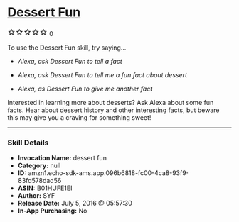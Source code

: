 # [Dessert Fun](http://alexa.amazon.com/#skills/amzn1.echo-sdk-ams.app.096b6818-fc00-4ca8-93f9-83fd578dad56)
![0 stars](../../images/ic_star_border_black_18dp_1x.png)![0 stars](../../images/ic_star_border_black_18dp_1x.png)![0 stars](../../images/ic_star_border_black_18dp_1x.png)![0 stars](../../images/ic_star_border_black_18dp_1x.png)![0 stars](../../images/ic_star_border_black_18dp_1x.png) 0

To use the Dessert Fun skill, try saying...

* *Alexa, ask Dessert Fun to tell a fact*

* *Alexa, ask Dessert Fun to tell me a fun fact about dessert*

* *Alexa, as Dessert Fun to give me another fact*

Interested in learning more about desserts? Ask Alexa about some fun facts. Hear about dessert history and other interesting facts, but beware this may give you a craving for something sweet!

***

### Skill Details

* **Invocation Name:** dessert fun
* **Category:** null
* **ID:** amzn1.echo-sdk-ams.app.096b6818-fc00-4ca8-93f9-83fd578dad56
* **ASIN:** B01HUFE1EI
* **Author:** SYF
* **Release Date:** July 5, 2016 @ 05:57:30
* **In-App Purchasing:** No
